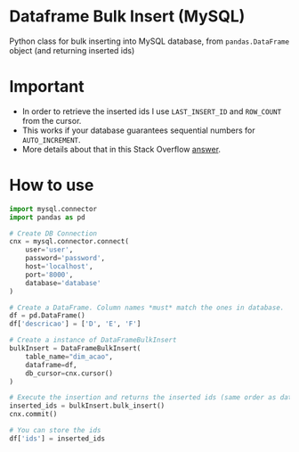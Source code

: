 # Dataframe Bulk Insert (MySQL)
Python class for bulk inserting into MySQL database, from `pandas.DataFrame` object (and returning inserted ids)

# Important
- In order to retrieve the inserted ids I use `LAST_INSERT_ID` and `ROW_COUNT` from the cursor.
- This works if your database guarantees sequential numbers for `AUTO_INCREMENT`.
- More details about that in this Stack Overflow [answer](https://stackoverflow.com/a/16592867).

# How to use

```python
import mysql.connector
import pandas as pd

# Create DB Connection
cnx = mysql.connector.connect(
    user='user', 
    password='password',
    host='localhost',
    port='8000',
    database='database'
)

# Create a DataFrame. Column names *must* match the ones in database.
df = pd.DataFrame()
df['descricao'] = ['D', 'E', 'F']

# Create a instance of DataFrameBulkInsert
bulkInsert = DataFrameBulkInsert(
    table_name="dim_acao", 
    dataframe=df,
    db_cursor=cnx.cursor()
)

# Execute the insertion and returns the inserted ids (same order as dataframe)
inserted_ids = bulkInsert.bulk_insert()
cnx.commit()

# You can store the ids
df['ids'] = inserted_ids
```
